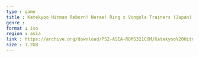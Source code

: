 ```yaml
---
type : game
title : Katekyoo Hitman Reborn! Nerae! Ring x Vongola Trainers (Japan)
genre : 
format : iso
region : asia
link : https://archive.org/download/PS2-ASIA-ROMS321COM/Katekyoo%20Hitman%20Reborn%21%20Nerae%21%20Ring%20x%20Vongola%20Trainers%20%28Japan%29.7z
size : 1.2GB
---
```

